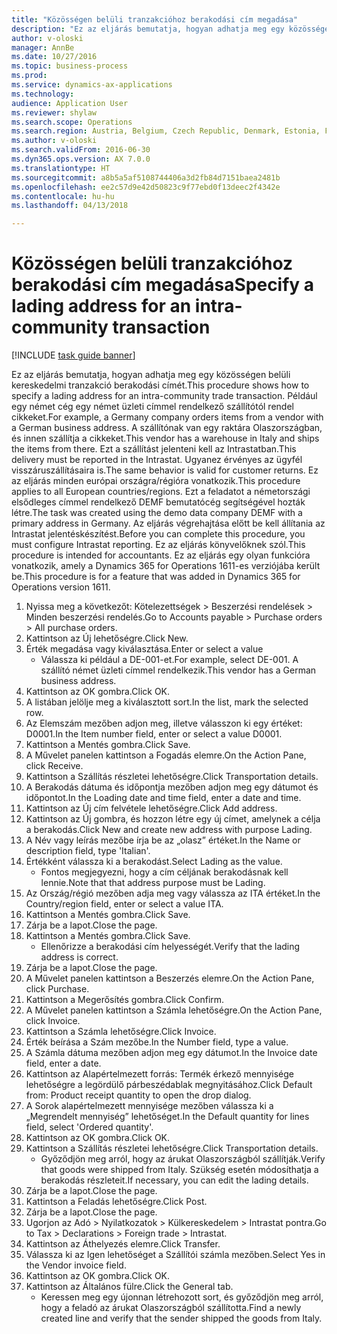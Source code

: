 ```yaml
--- 
title: "Közösségen belüli tranzakcióhoz berakodási cím megadása"
description: "Ez az eljárás bemutatja, hogyan adhatja meg egy közösségen belüli kereskedelmi tranzakció berakodási címét."
author: v-oloski
manager: AnnBe
ms.date: 10/27/2016
ms.topic: business-process
ms.prod: 
ms.service: dynamics-ax-applications
ms.technology: 
audience: Application User
ms.reviewer: shylaw
ms.search.scope: Operations
ms.search.region: Austria, Belgium, Czech Republic, Denmark, Estonia, Finland, France, Germany, Hungary, Ireland, Italy, Latvia, Lithuania, Netherlands, Poland, Spain, Sweden, United Kingdom
ms.author: v-oloski
ms.search.validFrom: 2016-06-30
ms.dyn365.ops.version: AX 7.0.0
ms.translationtype: HT
ms.sourcegitcommit: a8b5a5af5108744406a3d2fb84d7151baea2481b
ms.openlocfilehash: ee2c57d9e42d50823c9f77ebd0f13deec2f4342e
ms.contentlocale: hu-hu
ms.lasthandoff: 04/13/2018

---
```

# <a name="specify-a-lading-address-for-an-intra-community-transaction"></a><span data-ttu-id="1479c-103">Közösségen belüli tranzakcióhoz berakodási cím megadása</span><span class="sxs-lookup"><span data-stu-id="1479c-103">Specify a lading address for an intra-community transaction</span></span>

[!INCLUDE [task guide banner](../../includes/task-guide-banner.md)]

<span data-ttu-id="1479c-104">Ez az eljárás bemutatja, hogyan adhatja meg egy közösségen belüli kereskedelmi tranzakció berakodási címét.</span><span class="sxs-lookup"><span data-stu-id="1479c-104">This procedure shows how to specify a lading address for an intra-community trade transaction.</span></span> <span data-ttu-id="1479c-105">Például egy német cég egy német üzleti címmel rendelkező szállítótól rendel cikkeket.</span><span class="sxs-lookup"><span data-stu-id="1479c-105">For example, a Germany company orders items from a vendor with a German business address.</span></span> <span data-ttu-id="1479c-106">A szállítónak van egy raktára Olaszországban, és innen szállítja a cikkeket.</span><span class="sxs-lookup"><span data-stu-id="1479c-106">This vendor has a warehouse in Italy and ships the items from there.</span></span> <span data-ttu-id="1479c-107">Ezt a szállítást jelenteni kell az Intrastatban.</span><span class="sxs-lookup"><span data-stu-id="1479c-107">This delivery must be reported in the Intrastat.</span></span> <span data-ttu-id="1479c-108">Ugyanez érvényes az ügyfél visszáruszállításaira is.</span><span class="sxs-lookup"><span data-stu-id="1479c-108">The same behavior is valid for customer returns.</span></span>
<span data-ttu-id="1479c-109">Ez az eljárás minden európai országra/régióra vonatkozik.</span><span class="sxs-lookup"><span data-stu-id="1479c-109">This procedure applies to all European countries/regions.</span></span> <span data-ttu-id="1479c-110">Ezt a feladatot a németországi elsődleges címmel rendelkező DEMF bemutatócég segítségével hozták létre.</span><span class="sxs-lookup"><span data-stu-id="1479c-110">The task was created using the demo data company DEMF with a primary address in Germany.</span></span> <span data-ttu-id="1479c-111">Az eljárás végrehajtása előtt be kell állítania az Intrastat jelentéskészítést.</span><span class="sxs-lookup"><span data-stu-id="1479c-111">Before you can complete this procedure, you must configure Intrastat reporting.</span></span> <span data-ttu-id="1479c-112">Ez az eljárás könyvelőknek szól.</span><span class="sxs-lookup"><span data-stu-id="1479c-112">This procedure is intended for accountants.</span></span> <span data-ttu-id="1479c-113">Ez az eljárás egy olyan funkcióra vonatkozik, amely a Dynamics 365 for Operations 1611-es verziójába került be.</span><span class="sxs-lookup"><span data-stu-id="1479c-113">This procedure is for a feature that was added in Dynamics 365 for Operations version 1611.</span></span>

1. <span data-ttu-id="1479c-114">Nyissa meg a következőt: Kötelezettségek > Beszerzési rendelések > Minden beszerzési rendelés.</span><span class="sxs-lookup"><span data-stu-id="1479c-114">Go to Accounts payable > Purchase orders > All purchase orders.</span></span>
2. <span data-ttu-id="1479c-115">Kattintson az Új lehetőségre.</span><span class="sxs-lookup"><span data-stu-id="1479c-115">Click New.</span></span>
3. <span data-ttu-id="1479c-116">Érték megadása vagy kiválasztása.</span><span class="sxs-lookup"><span data-stu-id="1479c-116">Enter or select a value</span></span>
    * <span data-ttu-id="1479c-117">Válassza ki például a DE-001-et.</span><span class="sxs-lookup"><span data-stu-id="1479c-117">For example, select DE-001.</span></span> <span data-ttu-id="1479c-118">A szállító német üzleti címmel rendelkezik.</span><span class="sxs-lookup"><span data-stu-id="1479c-118">This vendor has a German business address.</span></span>  
4. <span data-ttu-id="1479c-119">Kattintson az OK gombra.</span><span class="sxs-lookup"><span data-stu-id="1479c-119">Click OK.</span></span>
5. <span data-ttu-id="1479c-120">A listában jelölje meg a kiválasztott sort.</span><span class="sxs-lookup"><span data-stu-id="1479c-120">In the list, mark the selected row.</span></span>
6. <span data-ttu-id="1479c-121">Az Elemszám mezőben adjon meg, illetve válasszon ki egy értéket: D0001.</span><span class="sxs-lookup"><span data-stu-id="1479c-121">In the Item number field, enter or select a value D0001.</span></span>
7. <span data-ttu-id="1479c-122">Kattintson a Mentés gombra.</span><span class="sxs-lookup"><span data-stu-id="1479c-122">Click Save.</span></span>
8. <span data-ttu-id="1479c-123">A Művelet panelen kattintson a Fogadás elemre.</span><span class="sxs-lookup"><span data-stu-id="1479c-123">On the Action Pane, click Receive.</span></span>
9. <span data-ttu-id="1479c-124">Kattintson a Szállítás részletei lehetőségre.</span><span class="sxs-lookup"><span data-stu-id="1479c-124">Click Transportation details.</span></span>
10. <span data-ttu-id="1479c-125">A Berakodás dátuma és időpontja mezőben adjon meg egy dátumot és időpontot.</span><span class="sxs-lookup"><span data-stu-id="1479c-125">In the Loading date and time field, enter a date and time.</span></span>
11. <span data-ttu-id="1479c-126">Kattintson az Új cím felvétele lehetőségre.</span><span class="sxs-lookup"><span data-stu-id="1479c-126">Click Add address.</span></span>
12. <span data-ttu-id="1479c-127">Kattintson az Új gombra, és hozzon létre egy új címet, amelynek a célja a berakodás.</span><span class="sxs-lookup"><span data-stu-id="1479c-127">Click New and create new address with purpose Lading.</span></span>
13. <span data-ttu-id="1479c-128">A Név vagy leírás mezőbe írja be az „olasz” értéket.</span><span class="sxs-lookup"><span data-stu-id="1479c-128">In the Name or description field, type 'Italian'.</span></span>
14. <span data-ttu-id="1479c-129">Értékként válassza ki a berakodást.</span><span class="sxs-lookup"><span data-stu-id="1479c-129">Select Lading as the value.</span></span>
    * <span data-ttu-id="1479c-130">Fontos megjegyezni, hogy a cím céljának berakodásnak kell lennie.</span><span class="sxs-lookup"><span data-stu-id="1479c-130">Note that that address purpose must be Lading.</span></span>  
15. <span data-ttu-id="1479c-131">Az Ország/régió mezőben adja meg vagy válassza az ITA értéket.</span><span class="sxs-lookup"><span data-stu-id="1479c-131">In the Country/region field, enter or select a value ITA.</span></span>
16. <span data-ttu-id="1479c-132">Kattintson a Mentés gombra.</span><span class="sxs-lookup"><span data-stu-id="1479c-132">Click Save.</span></span>
17. <span data-ttu-id="1479c-133">Zárja be a lapot.</span><span class="sxs-lookup"><span data-stu-id="1479c-133">Close the page.</span></span>
18. <span data-ttu-id="1479c-134">Kattintson a Mentés gombra.</span><span class="sxs-lookup"><span data-stu-id="1479c-134">Click Save.</span></span>
    * <span data-ttu-id="1479c-135">Ellenőrizze a berakodási cím helyességét.</span><span class="sxs-lookup"><span data-stu-id="1479c-135">Verify that the lading address is correct.</span></span>  
19. <span data-ttu-id="1479c-136">Zárja be a lapot.</span><span class="sxs-lookup"><span data-stu-id="1479c-136">Close the page.</span></span>
20. <span data-ttu-id="1479c-137">A Művelet panelen kattintson a Beszerzés elemre.</span><span class="sxs-lookup"><span data-stu-id="1479c-137">On the Action Pane, click Purchase.</span></span>
21. <span data-ttu-id="1479c-138">Kattintson a Megerősítés gombra.</span><span class="sxs-lookup"><span data-stu-id="1479c-138">Click Confirm.</span></span>
22. <span data-ttu-id="1479c-139">A Művelet panelen kattintson a Számla lehetőségre.</span><span class="sxs-lookup"><span data-stu-id="1479c-139">On the Action Pane, click Invoice.</span></span>
23. <span data-ttu-id="1479c-140">Kattintson a Számla lehetőségre.</span><span class="sxs-lookup"><span data-stu-id="1479c-140">Click Invoice.</span></span>
24. <span data-ttu-id="1479c-141">Érték beírása a Szám mezőbe.</span><span class="sxs-lookup"><span data-stu-id="1479c-141">In the Number field, type a value.</span></span>
25. <span data-ttu-id="1479c-142">A Számla dátuma mezőben adjon meg egy dátumot.</span><span class="sxs-lookup"><span data-stu-id="1479c-142">In the Invoice date field, enter a date.</span></span>
26. <span data-ttu-id="1479c-143">Kattintson az Alapértelmezett forrás: Termék érkező mennyisége lehetőségre a legördülő párbeszédablak megnyitásához.</span><span class="sxs-lookup"><span data-stu-id="1479c-143">Click Default from: Product receipt quantity to open the drop dialog.</span></span>
27. <span data-ttu-id="1479c-144">A Sorok alapértelmezett mennyisége mezőben válassza ki a „Megrendelt mennyiség” lehetőséget.</span><span class="sxs-lookup"><span data-stu-id="1479c-144">In the Default quantity for lines field, select 'Ordered quantity'.</span></span>
28. <span data-ttu-id="1479c-145">Kattintson az OK gombra.</span><span class="sxs-lookup"><span data-stu-id="1479c-145">Click OK.</span></span>
29. <span data-ttu-id="1479c-146">Kattintson a Szállítás részletei lehetőségre.</span><span class="sxs-lookup"><span data-stu-id="1479c-146">Click Transportation details.</span></span>
    * <span data-ttu-id="1479c-147">Győződjön meg arról, hogy az árukat Olaszországból szállítják.</span><span class="sxs-lookup"><span data-stu-id="1479c-147">Verify that goods were shipped from Italy.</span></span> <span data-ttu-id="1479c-148">Szükség esetén módosíthatja a berakodás részleteit.</span><span class="sxs-lookup"><span data-stu-id="1479c-148">If necessary, you can edit the lading details.</span></span>  
30. <span data-ttu-id="1479c-149">Zárja be a lapot.</span><span class="sxs-lookup"><span data-stu-id="1479c-149">Close the page.</span></span>
31. <span data-ttu-id="1479c-150">Kattintson a Feladás lehetőségre.</span><span class="sxs-lookup"><span data-stu-id="1479c-150">Click Post.</span></span>
32. <span data-ttu-id="1479c-151">Zárja be a lapot.</span><span class="sxs-lookup"><span data-stu-id="1479c-151">Close the page.</span></span>
33. <span data-ttu-id="1479c-152">Ugorjon az Adó > Nyilatkozatok > Külkereskedelem > Intrastat pontra.</span><span class="sxs-lookup"><span data-stu-id="1479c-152">Go to Tax > Declarations > Foreign trade > Intrastat.</span></span>
34. <span data-ttu-id="1479c-153">Kattintson az Áthelyezés elemre.</span><span class="sxs-lookup"><span data-stu-id="1479c-153">Click Transfer.</span></span>
35. <span data-ttu-id="1479c-154">Válassza ki az Igen lehetőséget a Szállítói számla mezőben.</span><span class="sxs-lookup"><span data-stu-id="1479c-154">Select Yes in the Vendor invoice field.</span></span>
36. <span data-ttu-id="1479c-155">Kattintson az OK gombra.</span><span class="sxs-lookup"><span data-stu-id="1479c-155">Click OK.</span></span>
37. <span data-ttu-id="1479c-156">Kattintson az Általános fülre.</span><span class="sxs-lookup"><span data-stu-id="1479c-156">Click the General tab.</span></span>
    * <span data-ttu-id="1479c-157">Keressen meg egy újonnan létrehozott sort, és győződjön meg arról, hogy a feladó az árukat Olaszországból szállította.</span><span class="sxs-lookup"><span data-stu-id="1479c-157">Find a newly created line and verify that the sender shipped the goods from Italy.</span></span>  


